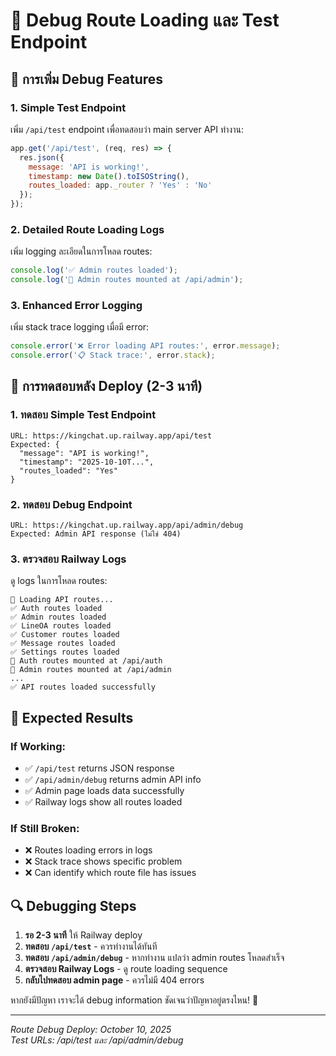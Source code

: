 # 🔧 Debug Route Loading และ Test Endpoint

## 🧪 **การเพิ่ม Debug Features**

### 1. **Simple Test Endpoint**
เพิ่ม `/api/test` endpoint เพื่อทดสอบว่า main server API ทำงาน:

```javascript
app.get('/api/test', (req, res) => {
  res.json({
    message: 'API is working!',
    timestamp: new Date().toISOString(),
    routes_loaded: app._router ? 'Yes' : 'No'
  });
});
```

### 2. **Detailed Route Loading Logs**
เพิ่ม logging ละเอียดในการโหลด routes:

```javascript
console.log('✅ Admin routes loaded');
console.log('🔗 Admin routes mounted at /api/admin');
```

### 3. **Enhanced Error Logging**
เพิ่ม stack trace logging เมื่อมี error:

```javascript
console.error('❌ Error loading API routes:', error.message);
console.error('📋 Stack trace:', error.stack);
```

## 🧪 **การทดสอบหลัง Deploy (2-3 นาที)**

### **1. ทดสอบ Simple Test Endpoint**
```
URL: https://kingchat.up.railway.app/api/test
Expected: {
  "message": "API is working!",
  "timestamp": "2025-10-10T...",
  "routes_loaded": "Yes"
}
```

### **2. ทดสอบ Debug Endpoint**
```
URL: https://kingchat.up.railway.app/api/admin/debug
Expected: Admin API response (ไม่ใช่ 404)
```

### **3. ตรวจสอบ Railway Logs**
ดู logs ในการโหลด routes:
```
📡 Loading API routes...
✅ Auth routes loaded
✅ Admin routes loaded
✅ LineOA routes loaded
✅ Customer routes loaded
✅ Message routes loaded
✅ Settings routes loaded
🔗 Auth routes mounted at /api/auth
🔗 Admin routes mounted at /api/admin
...
✅ API routes loaded successfully
```

## 🎯 **Expected Results**

### **If Working:**
- ✅ `/api/test` returns JSON response
- ✅ `/api/admin/debug` returns admin API info
- ✅ Admin page loads data successfully
- ✅ Railway logs show all routes loaded

### **If Still Broken:**
- ❌ Routes loading errors in logs
- ❌ Stack trace shows specific problem
- ❌ Can identify which route file has issues

## 🔍 **Debugging Steps**

1. **รอ 2-3 นาที** ให้ Railway deploy
2. **ทดสอบ `/api/test`** - ควรทำงานได้ทันที
3. **ทดสอบ `/api/admin/debug`** - หากทำงาน แปลว่า admin routes โหลดสำเร็จ
4. **ตรวจสอบ Railway Logs** - ดู route loading sequence
5. **กลับไปทดสอบ admin page** - ควรไม่มี 404 errors

หากยังมีปัญหา เราจะได้ debug information ชัดเจนว่าปัญหาอยู่ตรงไหน! 🚀

---

*Route Debug Deploy: October 10, 2025*  
*Test URLs: /api/test และ /api/admin/debug*